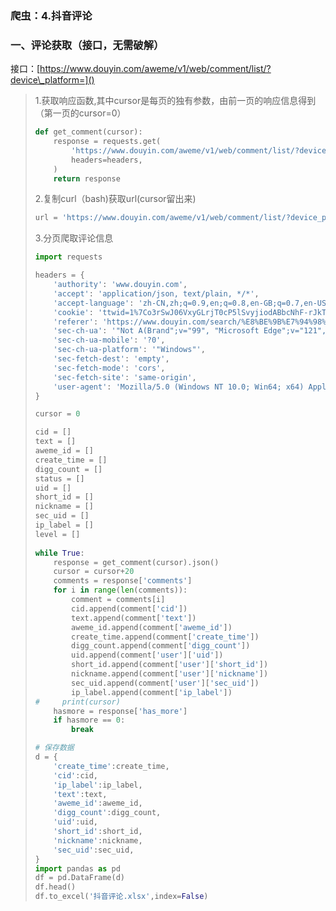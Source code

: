 ### 爬虫：4.抖音评论
### 一、评论获取（接口，无需破解）

接口：[https://www.douyin.com/aweme/v1/web/comment/list/?device\_platform=]()

> 1.获取响应函数,其中cursor是每页的独有参数，由前一页的响应信息得到（第一页的cursor=0）
>
> ```python
> def get_comment(cursor):
>     response = requests.get(
>         'https://www.douyin.com/aweme/v1/web/comment/list/?device_platform=webapp&aid=6383&channel=channel_pc_web&aweme_id=7307957787894582547&cursor'+str(cursor)+'&count=20&item_type=0&insert_ids=&whale_cut_token=&cut_version=1&rcFT=&pc_client_type=1&version_code=170400&version_name=17.4.0&cookie_enabled=true&screen_width=1920&screen_height=1080&browser_language=zh-CN&browser_platform=Win32&browser_name=Edge&browser_version=121.0.0.0&browser_online=true&engine_name=Blink&engine_version=121.0.0.0&os_name=Windows&os_version=10&cpu_core_num=6&device_memory=8&platform=PC&downlink=8.8&effective_type=4g&round_trip_time=100&webid=7332751467407672871&msToken=MeiW7tAMpLsb4B3B1HrvCi80TDsCCWsK7w8hjYGhZkIlBjh94zswE7Us0wEjFZvQMtCXj4ByFb5dscYWcHgEG44t-8hyhPeN2wiBoIXmRnECQK3sJZawslaiu5Y=&X-Bogus=DFSzswVuyGsANr5Ktqlr7rUdyoBK',
>         headers=headers,
>     )
>     return response
> ```
>
> 2.复制curl（bash)获取url(cursor留出来)
>
> ```python
> url = 'https://www.douyin.com/aweme/v1/web/comment/list/?device_platform=webapp&aid=6383&channel=channel_pc_web&aweme_id=7307957787894582547&cursor'+str(cursor)+'&count=20&item_type=0&insert_ids=&whale_cut_token=&cut_version=1&rcFT=&pc_client_type=1&version_code=170400&version_name=17.4.0&cookie_enabled=true&screen_width=1920&screen_height=1080&browser_language=zh-CN&browser_platform=Win32&browser_name=Edge&browser_version=121.0.0.0&browser_online=true&engine_name=Blink&engine_version=121.0.0.0&os_name=Windows&os_version=10&cpu_core_num=6&device_memory=8&platform=PC&downlink=8.8&effective_type=4g&round_trip_time=100&webid=7332751467407672871&msToken=MeiW7tAMpLsb4B3B1HrvCi80TDsCCWsK7w8hjYGhZkIlBjh94zswE7Us0wEjFZvQMtCXj4ByFb5dscYWcHgEG44t-8hyhPeN2wiBoIXmRnECQK3sJZawslaiu5Y=&X-Bogus=DFSzswVuyGsANr5Ktqlr7rUdyoBK'
> ```
>
> 3.分页爬取评论信息
>
> ```python
> import requests
>
> headers = {
>     'authority': 'www.douyin.com',
>     'accept': 'application/json, text/plain, */*',
>     'accept-language': 'zh-CN,zh;q=0.9,en;q=0.8,en-GB;q=0.7,en-US;q=0.6',
>     'cookie': 'ttwid=1%7Co3rSwJ06VxyGLrjT0cP5lSvyjiodABbcNhF-rJkT6vo%7C1707289260%7Cfa8880cbba95d6cd0245eae88ed5c9454b8ec2c79adda7eeedab6944f5fc9734; douyin.com; device_web_cpu_core=6; device_web_memory_size=8; architecture=amd64; dy_swidth=1920; dy_sheight=1080; csrf_session_id=025bbe80d3bb55fdd38af4fe66349ede; strategyABtestKey=%221707289263.264%22; FORCE_LOGIN=%7B%22videoConsumedRemainSeconds%22%3A180%2C%22isForcePopClose%22%3A1%7D; passport_csrf_token=ac824a617300caf8f7016d934bbed172; passport_csrf_token_default=ac824a617300caf8f7016d934bbed172; bd_ticket_guard_client_web_domain=2; ttcid=29486722eed34e5fa838ab965ae3c19c32; s_v_web_id=verify_lsbg0qye_gDGtjLN9_7vR3_4SmT_9VUL_FG1xyNw74U8V; d_ticket=9acbbdcc61ad15144ffbafa6bc3f82dcf402c; passport_assist_user=CkGJo8SZxoGj9lUVSlaje6Jp5BpjLUvWUZfURX02jYsu0VRVDshPpBz7_GIauwIeIVw0W1aMpqGPhmRZKJlsOJQgFRpKCjxrZrFwNVB2-RkQuBIt3rDijKupav0QjC5kCpBZ2yMMctZ-_SKWU8yreb3BssvAvP1T3gdf9sOkF4HP0e8Q9d3IDRiJr9ZUIAEiAQP02Vj0; n_mh=we4sdJUEQEJR2yFJVWSKhZ2TUDg4P82QmFtCQsF_ze0; sso_uid_tt=dcc9892e1bec773fd65c5b182608fc85; sso_uid_tt_ss=dcc9892e1bec773fd65c5b182608fc85; toutiao_sso_user=4ae9b71e0b773b30b3d75436057e6aa0; toutiao_sso_user_ss=4ae9b71e0b773b30b3d75436057e6aa0; sid_ucp_sso_v1=1.0.0-KDc4MmNiNTUwODA3NThkZTBiYzAyM2Q5NjYzMmY3YzU0Yjk3MDM2MjYKHwjf5oCi2szgBRC-1oyuBhjvMSAMMIqJ6aIGOAZA9AcaAmxmIiA0YWU5YjcxZTBiNzczYjMwYjNkNzU0MzYwNTdlNmFhMA; ssid_ucp_sso_v1=1.0.0-KDc4MmNiNTUwODA3NThkZTBiYzAyM2Q5NjYzMmY3YzU0Yjk3MDM2MjYKHwjf5oCi2szgBRC-1oyuBhjvMSAMMIqJ6aIGOAZA9AcaAmxmIiA0YWU5YjcxZTBiNzczYjMwYjNkNzU0MzYwNTdlNmFhMA; passport_auth_status=77c619f11621f8dc560418a775cfb774%2C; passport_auth_status_ss=77c619f11621f8dc560418a775cfb774%2C; uid_tt=9ba2a2b739b860483f7a5911be7266f6; uid_tt_ss=9ba2a2b739b860483f7a5911be7266f6; sid_tt=0fa533138253d6383f25fbbaa521d13c; sessionid=0fa533138253d6383f25fbbaa521d13c; sessionid_ss=0fa533138253d6383f25fbbaa521d13c; publish_badge_show_info=%220%2C0%2C0%2C1707289416385%22; LOGIN_STATUS=1; store-region=cn-cq; store-region-src=uid; _bd_ticket_crypt_doamin=2; _bd_ticket_crypt_cookie=22e5e03b58d1fbf0fb4efb4a7b1718a2; __security_server_data_status=1; sid_guard=0fa533138253d6383f25fbbaa521d13c%7C1707289418%7C5183991%7CSun%2C+07-Apr-2024+07%3A03%3A29+GMT; sid_ucp_v1=1.0.0-KGQ0YjM0NjU2MjczYjhhYTY2Y2U1ZDg2MTYzNWQ0ZjEyZWJkM2QwYmYKGwjf5oCi2szgBRDK1oyuBhjvMSAMOAZA9AdIBBoCaGwiIDBmYTUzMzEzODI1M2Q2MzgzZjI1ZmJiYWE1MjFkMTNj; ssid_ucp_v1=1.0.0-KGQ0YjM0NjU2MjczYjhhYTY2Y2U1ZDg2MTYzNWQ0ZjEyZWJkM2QwYmYKGwjf5oCi2szgBRDK1oyuBhjvMSAMOAZA9AdIBBoCaGwiIDBmYTUzMzEzODI1M2Q2MzgzZjI1ZmJiYWE1MjFkMTNj; xg_device_score=7.285386356049827; passport_fe_beating_status=true; stream_recommend_feed_params=%22%7B%5C%22cookie_enabled%5C%22%3Atrue%2C%5C%22screen_width%5C%22%3A1920%2C%5C%22screen_height%5C%22%3A1080%2C%5C%22browser_online%5C%22%3Atrue%2C%5C%22cpu_core_num%5C%22%3A6%2C%5C%22device_memory%5C%22%3A8%2C%5C%22downlink%5C%22%3A10%2C%5C%22effective_type%5C%22%3A%5C%224g%5C%22%2C%5C%22round_trip_time%5C%22%3A0%7D%22; SEARCH_RESULT_LIST_TYPE=%22single%22; stream_player_status_params=%22%7B%5C%22is_auto_play%5C%22%3A0%2C%5C%22is_full_screen%5C%22%3A0%2C%5C%22is_full_webscreen%5C%22%3A0%2C%5C%22is_mute%5C%22%3A1%2C%5C%22is_speed%5C%22%3A1%2C%5C%22is_visible%5C%22%3A0%7D%22; download_guide=%223%2F20240207%2F0%22; FOLLOW_NUMBER_YELLOW_POINT_INFO=%22MS4wLjABAAAAEav5WLu_4I2D47OqWOr-86IrwNCjjBzPY2rsWpBRuLJHw5JfT9BhyNBIzdFtbpTp%2F1707321600000%2F0%2F0%2F1707292273638%22; home_can_add_dy_2_desktop=%221%22; bd_ticket_guard_client_data=eyJiZC10aWNrZXQtZ3VhcmQtdmVyc2lvbiI6MiwiYmQtdGlja2V0LWd1YXJkLWl0ZXJhdGlvbi12ZXJzaW9uIjoxLCJiZC10aWNrZXQtZ3VhcmQtcmVlLXB1YmxpYy1rZXkiOiJCTGZuZDRWNkJIV3JPREIyS0Ewc0hqZ0w2YTEyOEFDWmtGMXpLV0dHNksxRHNJL1UyYldrUjJoNmV2SW83N3FNcWNOOFVIWXdGUE1NNUVrMUE3ZGJ6WTA9IiwiYmQtdGlja2V0LWd1YXJkLXdlYi12ZXJzaW9uIjoxfQ%3D%3D; tt_scid=NlY4jMhB1FXt5SiWAgDe8C-ZUu9chokgU-dtAQ4K1e2TVsvTNXs45CH8eaZMWjLe470e; odin_tt=b626a8aa3477ee65d77680710935719ca909d9669b31089f3ee5312a505a2f58e100f9b492232e59dab7d4ab4382d74d; pwa2=%220%7C0%7C3%7C0%22; IsDouyinActive=true; msToken=mXEuqXu8R56KTshY_Fp4q-0L5PVCSDfWnt38uWw3G4PxWS9-6J3UR4mTs4wr6lBAIbsjpKh1Upr5i2nKrk21meDzah3x-lyc4zxO1c5Qu7pZZpDpNA==; volume_info=%7B%22isUserMute%22%3Afalse%2C%22isMute%22%3Afalse%2C%22volume%22%3A0.064%7D; msToken=MeiW7tAMpLsb4B3B1HrvCi80TDsCCWsK7w8hjYGhZkIlBjh94zswE7Us0wEjFZvQMtCXj4ByFb5dscYWcHgEG44t-8hyhPeN2wiBoIXmRnECQK3sJZawslaiu5Y=',
>     'referer': 'https://www.douyin.com/search/%E8%BE%9B%E7%94%98%E7%A7%A6%E6%84%BFcp?modal_id=7307957787894582547&publish_time=0&sort_type=1&source=tab_search&type=general',
>     'sec-ch-ua': '"Not A(Brand";v="99", "Microsoft Edge";v="121", "Chromium";v="121"',
>     'sec-ch-ua-mobile': '?0',
>     'sec-ch-ua-platform': '"Windows"',
>     'sec-fetch-dest': 'empty',
>     'sec-fetch-mode': 'cors',
>     'sec-fetch-site': 'same-origin',
>     'user-agent': 'Mozilla/5.0 (Windows NT 10.0; Win64; x64) AppleWebKit/537.36 (KHTML, like Gecko) Chrome/121.0.0.0 Safari/537.36 Edg/121.0.0.0',
> }
>
> cursor = 0
>
> cid = []
> text = []
> aweme_id = []
> create_time = []
> digg_count = []
> status = []
> uid = []
> short_id = []
> nickname = []
> sec_uid = []
> ip_label = []
> level = []
>     
> while True:
>     response = get_comment(cursor).json()
>     cursor = cursor+20
>     comments = response['comments']
>     for i in range(len(comments)):
>         comment = comments[i]
>         cid.append(comment['cid'])
>         text.append(comment['text'])
>         aweme_id.append(comment['aweme_id'])
>         create_time.append(comment['create_time'])
>         digg_count.append(comment['digg_count'])
>         uid.append(comment['user']['uid'])
>         short_id.append(comment['user']['short_id'])
>         nickname.append(comment['user']['nickname'])
>         sec_uid.append(comment['user']['sec_uid'])
>         ip_label.append(comment['ip_label'])
> #     print(cursor)
>     hasmore = response['has_more']
>     if hasmore == 0:
>         break
>
> # 保存数据
> d = {
>     'create_time':create_time,
>     'cid':cid,
>     'ip_label':ip_label,
>     'text':text,
>     'aweme_id':aweme_id,
>     'digg_count':digg_count,
>     'uid':uid,
>     'short_id':short_id,
>     'nickname':nickname,
>     'sec_uid':sec_uid,
> }
> import pandas as pd 
> df = pd.DataFrame(d)
> df.head()
> df.to_excel('抖音评论.xlsx',index=False)
> ```

